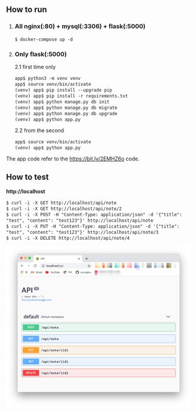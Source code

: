 ## How to run

1. ### All nginx(:80) + mysql(:3306) + flask(:5000)

   ```shell
   $ docker-compose up -d
   ```

2. ### Only flask(:5000)

   2.1 first time only

     ```shell
     app$ python3 -m venv venv
     app$ source venv/bin/activate
     (venv) app$ pip install --upgrade pip
     (venv) app$ pip install -r requirements.txt
     (venv) app$ python manage.py db init
     (venv) app$ python manage.py db migrate
     (venv) app$ python manage.py db upgrade
     (venv) app$ python app.py
     ```

   2.2 from the second

     ```shell
     app$ source venv/bin/activate
     (venv) app$ python app.py
     ```


The app code refer to the https://bit.ly/2EMHZ6o code.

## How to test
**http://localhost**

   ```shell
   $ curl -i -X GET http://localhost/api/note
   $ curl -i -X GET http://localhost/api/note/2
   $ curl -i -X POST -H "Content-Type: application/json" -d '{"title": "test", "content": "test123"}' http://localhost/api/note
   $ curl -i -X PUT -H "Content-Type: application/json" -d '{"title": "test", "content": "test123"}' http://localhost/api/note/3
   $ curl -i -X DELETE http://localhost/api/note/4
   ```

![swagger_ui](swagger_ui.png)
